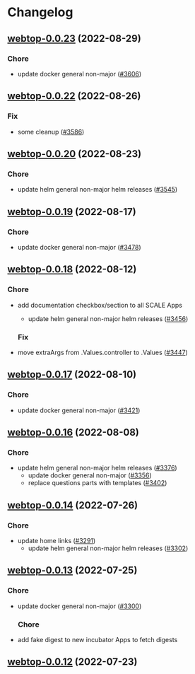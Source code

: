 # Changelog



## [webtop-0.0.23](https://github.com/truecharts/charts/compare/webtop-0.0.22...webtop-0.0.23) (2022-08-29)

### Chore

- update docker general non-major ([#3606](https://github.com/truecharts/charts/issues/3606))




## [webtop-0.0.22](https://github.com/truecharts/charts/compare/webtop-0.0.20...webtop-0.0.22) (2022-08-26)

### Fix

- some cleanup ([#3586](https://github.com/truecharts/charts/issues/3586))




## [webtop-0.0.20](https://github.com/truecharts/charts/compare/webtop-0.0.19...webtop-0.0.20) (2022-08-23)

### Chore

- update helm general non-major helm releases ([#3545](https://github.com/truecharts/charts/issues/3545))




## [webtop-0.0.19](https://github.com/truecharts/charts/compare/webtop-0.0.18...webtop-0.0.19) (2022-08-17)

### Chore

- update docker general non-major ([#3478](https://github.com/truecharts/charts/issues/3478))




## [webtop-0.0.18](https://github.com/truecharts/charts/compare/webtop-0.0.17...webtop-0.0.18) (2022-08-12)

### Chore

- add documentation checkbox/section to all SCALE Apps
  - update helm general non-major helm releases ([#3456](https://github.com/truecharts/charts/issues/3456))

  ### Fix

- move extraArgs from .Values.controller to .Values ([#3447](https://github.com/truecharts/charts/issues/3447))




## [webtop-0.0.17](https://github.com/truecharts/charts/compare/webtop-0.0.16...webtop-0.0.17) (2022-08-10)

### Chore

- update docker general non-major ([#3421](https://github.com/truecharts/charts/issues/3421))




## [webtop-0.0.16](https://github.com/truecharts/charts/compare/webtop-0.0.14...webtop-0.0.16) (2022-08-08)

### Chore

- update helm general non-major helm releases ([#3376](https://github.com/truecharts/charts/issues/3376))
  - update docker general non-major ([#3356](https://github.com/truecharts/charts/issues/3356))
  - replace questions parts with templates ([#3402](https://github.com/truecharts/charts/issues/3402))




## [webtop-0.0.14](https://github.com/truecharts/apps/compare/webtop-0.0.13...webtop-0.0.14) (2022-07-26)

### Chore

- update home links ([#3291](https://github.com/truecharts/apps/issues/3291))
  - update helm general non-major helm releases ([#3302](https://github.com/truecharts/apps/issues/3302))




## [webtop-0.0.13](https://github.com/truecharts/apps/compare/webtop-0.0.12...webtop-0.0.13) (2022-07-25)

### Chore

- update docker general non-major ([#3300](https://github.com/truecharts/apps/issues/3300))

  ### Chore

- add fake digest to new incubator Apps to fetch digests




## [webtop-0.0.12](https://github.com/truecharts/apps/compare/webtop-0.0.11...webtop-0.0.12) (2022-07-23)

